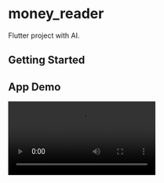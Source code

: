 # money_reader

Flutter project with AI.

## Getting Started

## App Demo

<video src="test.mp4" title="APP"></video>
